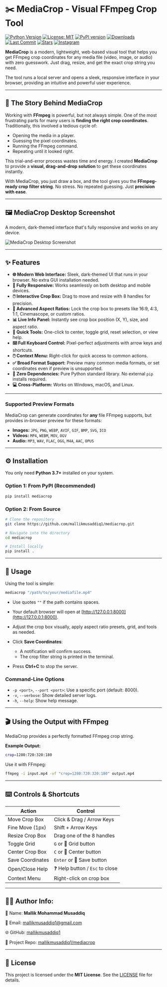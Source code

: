 # ✂️ MediaCrop - Visual FFmpeg Crop Tool

[![Python Version](https://img.shields.io/badge/python-3.7%2B-blue.svg)](https://www.python.org/downloads/)
[![License: MIT](https://img.shields.io/badge/License-MIT-yellow.svg)](https://opensource.org/licenses/MIT)
[![PyPI version](https://badge.fury.io/py/mediacrop.svg)](https://pypi.org/project/mediacrop/)
[![Downloads](https://static.pepy.tech/badge/mediacrop)](https://pepy.tech/project/mediacrop)
[![Last Commit](https://img.shields.io/github/last-commit/mallikmusaddiq1/mediacrop.svg)](https://github.com/mallikmusaddiq1/mediacrop/commits/main)
[![Stars](https://img.shields.io/github/stars/mallikmusaddiq1/mediacrop.svg)](https://github.com/mallikmusaddiq1/mediacrop/stargazers)
[![Instagram](https://img.shields.io/badge/Instagram-%40musaddiq.x7-E4405F?logo=instagram&logoColor=white)](https://instagram.com/musaddiq.x7)

**MediaCrop** is a modern, lightweight, web-based visual tool that helps you get FFmpeg crop coordinates for any media file (video, image, or audio) with zero guesswork. Just drag, resize, and get the exact crop string you need.

The tool runs a local server and opens a sleek, responsive interface in your browser, providing an intuitive and powerful user experience.

---

## 📖 The Story Behind MediaCrop

Working with **FFmpeg** is powerful, but not always simple. One of the most frustrating parts for many users is **finding the right crop coordinates**. Traditionally, this involved a tedious cycle of:

* Opening the media in a player.
* Guessing the pixel coordinates.
* Running the FFmpeg command.
* Repeating until it looked right.

This trial-and-error process wastes time and energy. I created **MediaCrop** to provide a **visual, drag-and-drop solution** to get these coordinates instantly.

With MediaCrop, you just draw a box, and the tool gives you the **FFmpeg-ready crop filter string**. No stress. No repeated guessing. Just **precision with ease**.

---

## 🖼️ MediaCrop Desktop Screenshot

A modern, dark-themed interface that's fully responsive and works on any device.

![MediaCrop Desktop Screenshot](Screenshots/Screenshot-719x1086.png)

---

## ✨ Features

* **🌐 Modern Web Interface:** Sleek, dark-themed UI that runs in your browser. No extra GUI installation needed.
* **📱 Fully Responsive:** Works seamlessly on both desktop and mobile devices.
* **🖱️ Interactive Crop Box:** Drag to move and resize with 8 handles for precision.
* **📐 Advanced Aspect Ratios:** Lock the crop box to presets like 16:9, 4:3, 1:1, Cinemascope, or custom ratios.
* **📊 Live Info Panel:** Instantly see crop box position (X, Y), size, and aspect ratio.
* **🔧 Quick Tools:** One-click to center, toggle grid, reset selection, or view help.
* **⌨️ Full Keyboard Control:** Pixel-perfect adjustments with arrow keys and shortcuts.
* **🖱️ Context Menu:** Right-click for quick access to common actions.
* **✅ Broad Format Support:** Preview many common media formats, or set coordinates even if preview is unsupported.
* **🚀 Zero Dependencies:** Pure Python standard library. No external `pip` installs required.
* **💻 Cross-Platform:** Works on Windows, macOS, and Linux.

---

### Supported Preview Formats

MediaCrop can generate coordinates for **any** file FFmpeg supports, but provides in-browser preview for these formats:

* **Images:** `JPG`, `PNG`, `WEBP`, `AVIF`, `GIF`, `BMP`, `SVG`, `ICO`
* **Videos:** `MP4`, `WEBM`, `MOV`, `OGV`
* **Audio:** `MP3`, `WAV`, `FLAC`, `OGG`, `M4A`, `AAC`, `OPUS`

---

## ⚙️ Installation

You only need **Python 3.7+** installed on your system.

### Option 1: From PyPI (Recommended)

```bash
pip install mediacrop
```

### Option 2: From Source

```bash
# Clone the repository
git clone https://github.com/mallikmusaddiq1/mediacrop.git

# Navigate into the directory
cd mediacrop

# Install locally
pip install .
```

---

## 🚀 Usage

Using the tool is simple:

```bash
mediacrop "/path/to/your/mediafile.mp4"
```

* Use quotes `""` if the path contains spaces.
* Your default browser will open at [http://127.0.0.1:8000](http://127.0.0.1:8000).
* Adjust the crop box visually, apply aspect ratio presets, grid, and tools as needed.
* Click **Save Coordinates**:

  * A notification will confirm success.
  * The crop filter string is printed in the terminal.
* Press **Ctrl+C** to stop the server.

### Command-Line Options

* `-p <port>`, `--port <port>`: Use a specific port (default: 8000).
* `-v`, `--verbose`: Show detailed server logs.
* `-h`, `--help`: Show help message.

---

## 🎬 Using the Output with FFmpeg

MediaCrop provides a perfectly formatted FFmpeg crop string.

**Example Output:**

```bash
crop=1280:720:320:180
```

Use it with FFmpeg:

```bash
ffmpeg -i input.mp4 -vf "crop=1280:720:320:180" output.mp4
```

---

## ⌨️ Controls & Shortcuts

| Action           | Control                        |
| ---------------- | ------------------------------ |
| Move Crop Box    | Click & Drag / Arrow Keys      |
| Fine Move (1px)  | Shift + Arrow Keys             |
| Resize Crop Box  | Drag one of the 8 handles      |
| Toggle Grid      | `G` or 📐 Grid button          |
| Center Crop Box  | `C` or 🎯 Center button        |
| Save Coordinates | `Enter` or 💾 Save button      |
| Open/Close Help  | ❓ Help button / `Esc` to close |
| Context Menu     | Right-click on crop box        |

---

## 👨‍💻 Author Info:

👤 Name:
**Mallik Mohammad Musaddiq**

📧 Email:
[mallikmusaddiq1@gmail.com](mailto:mallikmusaddiq1@gmail.com)

🌐 GitHub:
[mallikmusaddiq1](https://github.com/mallikmusaddiq1)

🔗 Project Repo:
[mallikmusaddiq1/mediacrop](https://github.com/mallikmusaddiq1/mediacrop)

---

## 📄 License

This project is licensed under the **MIT License**. See the [LICENSE](LICENSE) file for details.
